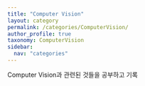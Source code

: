 ```yaml
---
title: "Computer Vision"
layout: category
permalink: /categories/ComputerVision/
author_profile: true
taxonomy: ComputerVision
sidebar:
  nav: "categories"
---
```

Computer Vision과 관련된 것들을 공부하고 기록